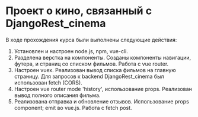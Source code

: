 # Проект о кино, связанный с DjangoRest_cinema

В ходе прохождения курса были выполнены следующие действия:

1) Установлен и настроен node.js, npm, vue-cli.
2) Разделена верстка на компоненты. Созданы компоненты навигации, футера,
   и страниц со списком фильмов. Работа с vue router.
3) Настроен vuex. Реализован вывод списка фильмов на главную страницу. Для запросов к backend DjangoRest_cinema
   был использован fetch (CORS).
4) Настроен vue router mode 'history', использование props. Реализован вывод полного описания фильма.
5) Реализована отправка и обновление отзывов. Использование props component; emit во vue.js. Работа с fetch post.

